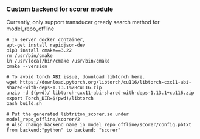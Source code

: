 ### Custom backend for scorer module

Currently, only support transducer greedy search method for model_repo_offline

```
# In server docker container,
apt-get install rapidjson-dev
pip3 install cmake==3.22
rm /usr/bin/cmake
ln /usr/local/bin/cmake /usr/bin/cmake
cmake --version

# To avoid torch ABI issue, download libtorch here. 
wget https://download.pytorch.org/libtorch/cu116/libtorch-cxx11-abi-shared-with-deps-1.13.1%2Bcu116.zip 
unzip -d $(pwd)/ libtorch-cxx11-abi-shared-with-deps-1.13.1+cu116.zip
export Torch_DIR=$(pwd)/libtorch
bash build.sh

# Put the generated libtriton_scorer.so under model_repo_offline/scorer/2
# Also change backend name in model_repo_offline/scorer/config.pbtxt from backend:"python" to backend: "scorer"

```
